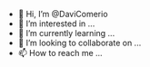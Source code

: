 - 👋 Hi, I’m @DaviComerio
- 👀 I’m interested in ...
- 🌱 I’m currently learning ...
- 💞️ I’m looking to collaborate on ...
- 📫 How to reach me ...

<!---
DaviComerio/DaviComerio is a ✨ special ✨ repository because its `README.md` (this file) appears on your GitHub profile.
You can click the Preview link to take a look at your changes.
--->
